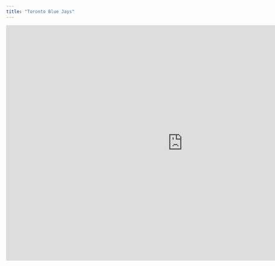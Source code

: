 ```yaml
---
title: "Toronto Blue Jays"
---
```


<iframe id="igraph" scrolling="no" style="border:none;" seamless="seamless" src="https://fancygama.github.io/ss_plots/TOR.html" height="640" width="960"></iframe>